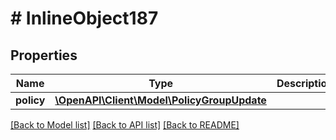 # # InlineObject187

## Properties

Name | Type | Description | Notes
------------ | ------------- | ------------- | -------------
**policy** | [**\OpenAPI\Client\Model\PolicyGroupUpdate**](PolicyGroupUpdate.md) |  |

[[Back to Model list]](../../README.md#models) [[Back to API list]](../../README.md#endpoints) [[Back to README]](../../README.md)
